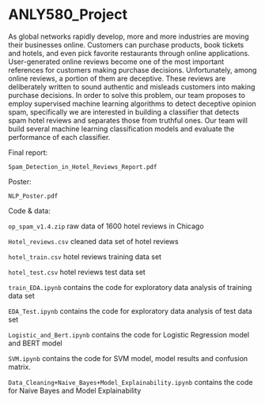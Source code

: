 # ANLY580_Project

As global networks rapidly develop, more and more industries are moving their businesses online. Customers can purchase products, book tickets and hotels, and even pick favorite restaurants through online applications. User-generated online reviews become one of the most important references for customers making purchase decisions. Unfortunately, among online reviews, a portion of them are deceptive. These reviews are deliberately written to sound authentic and misleads customers into making purchase decisions. In order to solve this problem, our team proposes to employ supervised machine learning algorithms to detect deceptive opinion spam, specifically we are interested in building a classifier that detects spam hotel reviews and separates those from truthful ones. Our team will build several machine learning classification models and evaluate the performance of each classifier.

Final report: 

``Spam_Detection_in_Hotel_Reviews_Report.pdf``

Poster:

``NLP_Poster.pdf``

Code & data:

``op_spam_v1.4.zip`` raw data of 1600 hotel reviews in Chicago

``Hotel_reviews.csv`` cleaned data set of hotel reviews

``hotel_train.csv`` hotel reviews training data set

``hotel_test.csv`` hotel reviews test data set

``train_EDA.ipynb`` contains the code for exploratory data analysis of training data set

``EDA_Test.ipynb`` contains the code for exploratory data analysis of test data set

``Logistic_and_Bert.ipynb`` contains the code for Logistic Regression model and BERT model

``SVM.ipynb`` contains the code for SVM model, model results and confusion matrix.

``Data_Cleaning+Naive_Bayes+Model_Explainability.ipynb`` contains the code for Naive Bayes and Model Explainability


